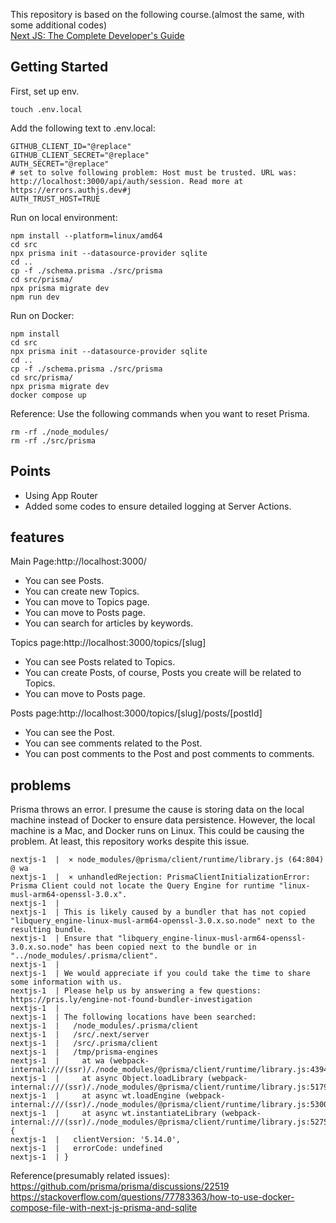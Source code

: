 This repository is based on the following course.(almost the same, with some additional codes)  
[Next JS: The Complete Developer's Guide](https://www.udemy.com/course/next-js-the-complete-developers-guide/?couponCode=MCLARENT71824)

## Getting Started

First, set up env.

```
touch .env.local
```

Add the following text to .env.local:

```
GITHUB_CLIENT_ID="@replace"
GITHUB_CLIENT_SECRET="@replace"
AUTH_SECRET="@replace"
# set to solve following problem: Host must be trusted. URL was: http://localhost:3000/api/auth/session. Read more at https://errors.authjs.dev#j
AUTH_TRUST_HOST=TRUE
```

Run on local environment:

```
npm install --platform=linux/amd64
cd src
npx prisma init --datasource-provider sqlite
cd ..
cp -f ./schema.prisma ./src/prisma
cd src/prisma/
npx prisma migrate dev
npm run dev
```

Run on Docker:

```
npm install
cd src
npx prisma init --datasource-provider sqlite
cd ..
cp -f ./schema.prisma ./src/prisma
cd src/prisma/
npx prisma migrate dev
docker compose up
```

Reference:
Use the following commands when you want to reset Prisma.

```
rm -rf ./node_modules/
rm -rf ./src/prisma
```

## Points

- Using App Router
- Added some codes to ensure detailed logging at Server Actions.

## features

Main Page:http://localhost:3000/

- You can see Posts.
- You can create new Topics.
- You can move to Topics page.
- You can move to Posts page.
- You can search for articles by keywords.

Topics page:http://localhost:3000/topics/[slug]

- You can see Posts related to Topics.
- You can create Posts, of course, Posts you create will be related to Topics.
- You can move to Posts page.

Posts page:http://localhost:3000/topics/[slug]/posts/[postId]

- You can see the Post.
- You can see comments related to the Post.
- You can post comments to the Post and post comments to comments.

## problems

Prisma throws an error.
I presume the cause is storing data on the local machine instead of Docker to ensure data persistence. However, the local machine is a Mac, and Docker runs on Linux. This could be causing the problem. At least, this repository works despite this issue.

```
nextjs-1  |  ⨯ node_modules/@prisma/client/runtime/library.js (64:804) @ wa
nextjs-1  |  ⨯ unhandledRejection: PrismaClientInitializationError: Prisma Client could not locate the Query Engine for runtime "linux-musl-arm64-openssl-3.0.x".
nextjs-1  |
nextjs-1  | This is likely caused by a bundler that has not copied "libquery_engine-linux-musl-arm64-openssl-3.0.x.so.node" next to the resulting bundle.
nextjs-1  | Ensure that "libquery_engine-linux-musl-arm64-openssl-3.0.x.so.node" has been copied next to the bundle or in "../node_modules/.prisma/client".
nextjs-1  |
nextjs-1  | We would appreciate if you could take the time to share some information with us.
nextjs-1  | Please help us by answering a few questions: https://pris.ly/engine-not-found-bundler-investigation
nextjs-1  |
nextjs-1  | The following locations have been searched:
nextjs-1  |   /node_modules/.prisma/client
nextjs-1  |   /src/.next/server
nextjs-1  |   /src/.prisma/client
nextjs-1  |   /tmp/prisma-engines
nextjs-1  |     at wa (webpack-internal:///(ssr)/./node_modules/@prisma/client/runtime/library.js:4394:87)
nextjs-1  |     at async Object.loadLibrary (webpack-internal:///(ssr)/./node_modules/@prisma/client/runtime/library.js:5179:35)
nextjs-1  |     at async wt.loadEngine (webpack-internal:///(ssr)/./node_modules/@prisma/client/runtime/library.js:5300:60)
nextjs-1  |     at async wt.instantiateLibrary (webpack-internal:///(ssr)/./node_modules/@prisma/client/runtime/library.js:5275:72) {
nextjs-1  |   clientVersion: '5.14.0',
nextjs-1  |   errorCode: undefined
nextjs-1  | }
```

Reference(presumably related issues):
https://github.com/prisma/prisma/discussions/22519
https://stackoverflow.com/questions/77783363/how-to-use-docker-compose-file-with-next-js-prisma-and-sqlite
